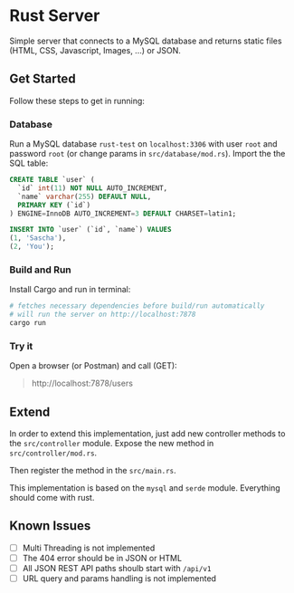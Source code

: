 # Rust Server

Simple server that connects to a MySQL database and returns static files (HTML, CSS, Javascript, Images, ...) or JSON.

## Get Started
Follow these steps to get in running:

### Database

Run a MySQL database `rust-test` on `localhost:3306` with user `root` and password `root` (or change params in `src/database/mod.rs`).
Import the the SQL table:
```sql
CREATE TABLE `user` (
  `id` int(11) NOT NULL AUTO_INCREMENT,
  `name` varchar(255) DEFAULT NULL,
  PRIMARY KEY (`id`)
) ENGINE=InnoDB AUTO_INCREMENT=3 DEFAULT CHARSET=latin1;

INSERT INTO `user` (`id`, `name`) VALUES
(1, 'Sascha'),
(2, 'You');
```

### Build and Run
Install Cargo and run in terminal:
```bash
# fetches necessary dependencies before build/run automatically
# will run the server on http://localhost:7878
cargo run 
```

### Try it
Open a browser (or Postman) and call (GET):
> http://localhost:7878/users

## Extend

In order to extend this implementation, just add new controller methods to the `src/controller` module.
Expose the new method in `src/controller/mod.rs`.

Then register the method in the `src/main.rs`.

This implementation is based on the `mysql` and `serde` module. Everything should come with rust.

## Known Issues

- [ ] Multi Threading is not implemented
- [ ] The 404 error should be in JSON or HTML
- [ ] All JSON REST API paths shoulb start with `/api/v1`
- [ ] URL query and params handling is not implemented